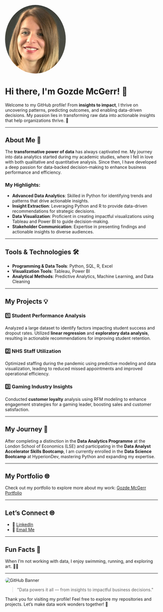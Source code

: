 <img src="https://github.com/GozdeMcGerr/GozdeMcGerr/blob/a14b8a0379de37f21a670283c272841f1716af68/Screenshot%20(183).png" alt="Profile Picture" width="200" style="border-radius:50%;">

# Hi there, I'm Gozde McGerr! 👋

Welcome to my GitHub profile! From **insights to impact**, I thrive on uncovering patterns, predicting outcomes, and enabling data-driven decisions. My passion lies in transforming raw data into actionable insights that help organizations thrive. 🚀

---

## About Me 🌟

The **transformative power of data** has always captivated me. My journey into data analytics started during my academic studies, where I fell in love with both qualitative and quantitative analysis. Since then, I have developed a deep passion for data-backed decision-making to enhance business performance and efficiency.

### My Highlights:

- **Advanced Data Analytics**: Skilled in Python for identifying trends and patterns that drive actionable insights.
- **Insight Extraction**: Leveraging Python and R to provide data-driven recommendations for strategic decisions.
- **Data Visualization**: Proficient in creating impactful visualizations using Tableau and Power BI to guide decision-making.
- **Stakeholder Communication**: Expertise in presenting findings and actionable insights to diverse audiences.

---

## Tools & Technologies 🛠️

- **Programming & Data Tools**: Python, SQL, R, Excel
- **Visualization Tools**: Tableau, Power BI
- **Analytical Methods**: Predictive Analytics, Machine Learning, and Data Cleaning

---

## My Projects 💡

### 1️⃣ **Student Performance Analysis**
Analyzed a large dataset to identify factors impacting student success and dropout rates. Utilized **linear regression** and **exploratory data analysis**, resulting in actionable recommendations for improving student retention.

### 2️⃣ **NHS Staff Utilization**
Optimized staffing during the pandemic using predictive modeling and data visualization, leading to reduced missed appointments and improved operational efficiency.

### 3️⃣ **Gaming Industry Insights**
Conducted **customer loyalty** analysis using RFM modeling to enhance engagement strategies for a gaming leader, boosting sales and customer satisfaction.

---

## My Journey 🚀

After completing a distinction in the **Data Analytics Programme** at the London School of Economics (LSE) and participating in the **Data Analyst Accelerator Skills Bootcamp**, I am currently enrolled in the **Data Science Bootcamp** at HyperionDev, mastering Python and expanding my expertise.

---

## My Portfolio 🌐

Check out my portfolio to explore more about my work: [Gozde McGerr Portfolio](https://www.bulbapp.com/GozdeMcGerr/portfolio)

---

## Let’s Connect 🌐

- 💼 [LinkedIn](https://www.linkedin.com/in/gozdemcgerr/)
- 📧 [Email Me](mailto:gozde.mcgerr@example.com)

---

## Fun Facts 🎨

When I’m not working with data, I enjoy swimming, running, and exploring art. 🎨🌊

---

<img src="https://via.placeholder.com/600x200.png?text=Your+Custom+Banner+Here" alt="GitHub Banner" style="border-radius:10px;">

> "Data powers it all — from insights to impactful business decisions."

Thank you for visiting my profile! Feel free to explore my repositories and projects. Let’s make data work wonders together! 🌟
